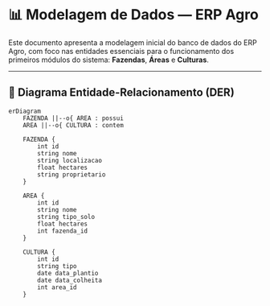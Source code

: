 # 📊 Modelagem de Dados — ERP Agro

Este documento apresenta a modelagem inicial do banco de dados do ERP Agro, com foco nas entidades essenciais para o funcionamento dos primeiros módulos do sistema: **Fazendas**, **Áreas** e **Culturas**.

---

## 📐 Diagrama Entidade-Relacionamento (DER)

```mermaid
erDiagram
    FAZENDA ||--o{ AREA : possui
    AREA ||--o{ CULTURA : contem

    FAZENDA {
        int id
        string nome
        string localizacao
        float hectares
        string proprietario
    }

    AREA {
        int id
        string nome
        string tipo_solo
        float hectares
        int fazenda_id
    }

    CULTURA {
        int id
        string tipo
        date data_plantio
        date data_colheita
        int area_id
    }
```